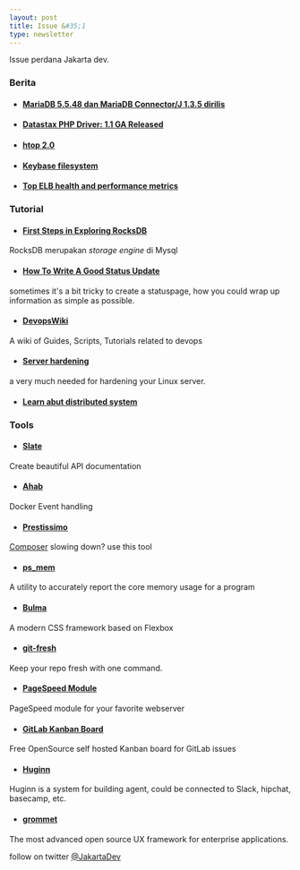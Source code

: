 ```yaml
---
layout: post
title: Issue &#35;1
type: newsletter
---
```


Issue perdana Jakarta dev.

### Berita
- #### [MariaDB 5.5.48 dan MariaDB Connector/J 1.3.5 dirilis](https://mariadb.org/mariadb-5-5-48-and-connectorj-1-3-5-now-available/)
- #### [Datastax PHP Driver: 1.1 GA Released](http://www.datastax.com/dev/blog/datastax-php-driver-1-1-ga-released)
- #### [htop 2.0](http://hisham.hm/htop/)
- #### [Keybase filesystem](https://keybase.io/docs/kbfs)
- #### [Top ELB health and performance metrics](https://www.datadoghq.com/blog/top-elb-health-and-performance-metrics/)

### Tutorial
- #### [First Steps in Exploring RocksDB](http://mysqlentomologist.blogspot.co.id/2016/02/my-first-steps-in-exploring-rocksdb.html)
RocksDB merupakan *storage engine* di Mysql
- #### [How To Write A Good Status Update ](http://blog.statuspage.io/how-to-write-a-good-status-update)
sometimes it's a bit tricky to create a statuspage, how you could wrap up information as simple as possible.
- #### [DevopsWiki](https://github.com/Leo-G/DevopsWiki)
A wiki of Guides, Scripts, Tutorials related to devops
- #### [Server hardening](https://www.linuxjournal.com/content/server-hardening)
a very much needed for hardening your Linux server.
- #### [Learn abut distributed system](http://videlalvaro.github.io/2015/12/learning-about-distributed-systems.html)


### Tools
- #### [Slate](https://github.com/tripit/slate)
Create beautiful API documentation
- #### [Ahab](https://tech.instacart.com/ahab/)
Docker Event handling
- #### [Prestissimo](https://github.com/hirak/prestissimo)
[Composer](https://getcomposer.org/) slowing down? use this tool
- #### [ps_mem](https://github.com/pixelb/ps_mem)
A utility to accurately report the core memory usage for a program
- #### [Bulma](http://bulma.io/)
A modern CSS framework based on Flexbox
- #### [git-fresh](https://github.com/imsky/git-fresh)
Keep your repo fresh with one command.
- #### [PageSpeed Module](https://developers.google.com/speed/pagespeed/module/)
PageSpeed module for your favorite webserver
- #### [GitLab Kanban Board](http://kanban.leanlabs.io/)
Free OpenSource self hosted Kanban board for GitLab issues
- #### [Huginn](https://github.com/cantino/huginn)
Huginn is a system for building agent, could be connected to Slack, hipchat, basecamp, etc.
- #### [grommet](http://www.grommet.io/docs/)
The most advanced open source UX framework for enterprise applications.


follow on twitter [@JakartaDev](https://twitter.com/Jakartadev)
